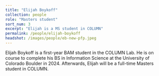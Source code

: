 ```yaml
---
title: "Elijah Boykoff"
collection: people
role: "Masters student"
sort_num: 3
excerpt: "Elijah is a MS student in COLUMN"
permalink: /people/elijah-boykoff
headshot: /images/people/eb-new-pfp.jpeg
---
```


Elijah Boykoff is a first-year BAM student in the COLUMN Lab. He is on course to complete his BS in Information Science at the University of Colorado Boulder in 2024. Afterwards, Elijah will be a full-time Masters student in COLUMN.
